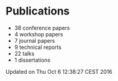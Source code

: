# Publications
  * 38 conference papers
  * 4 workshop papers
  * 7 journal papers
  * 9 technical reports
  * 22 talks
  * 1 dissertations

Updated on Thu Oct  6 12:38:27 CEST 2016
